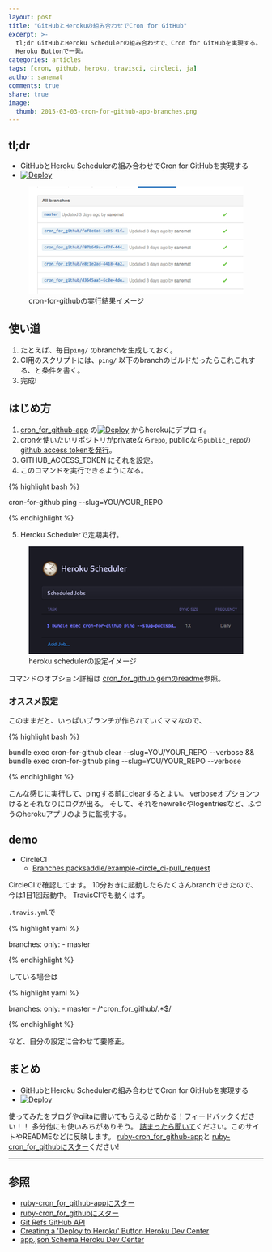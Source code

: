 ```yaml
---
layout: post
title: "GitHubとHerokuの組み合わせでCron for GitHub"
excerpt: >-
  tl;dr GitHubとHeroku Schedulerの組み合わせで、Cron for GitHubを実現する。
  Heroku Buttonで一発。
categories: articles
tags: [cron, github, heroku, travisci, circleci, ja]
author: sanemat
comments: true
share: true
image:
  thumb: 2015-03-03-cron-for-github-app-branches.png
---
```


## tl;dr

* GitHubとHeroku Schedulerの組み合わせでCron for GitHubを実現する
* [![Deploy](https://www.herokucdn.com/deploy/button.png)](https://heroku.com/deploy?template=https://github.com/packsaddle/ruby-cron_for_github-app)

<figure>
  <img src="/images/2015-03-03-cron-for-github-app-branches.png" alt="GitHub branches">
  <figcaption>cron-for-githubの実行結果イメージ</figcaption>
</figure>

## 使い道

1. たとえば、毎日`ping/` のbranchを生成しておく。
2. CI用のスクリプトには、`ping/` 以下のbranchのビルドだったらこれこれする、と条件を書く。
3. 完成!

## はじめ方

1. [cron_for_github-app](https://github.com/packsaddle/ruby-cron_for_github-app)
   の[![Deploy](https://www.herokucdn.com/deploy/button.png)](https://heroku.com/deploy?template=https://github.com/packsaddle/ruby-cron_for_github-app)
   からherokuにデプロイ。
2. cronを使いたいリポジトリがprivateなら`repo`, publicなら`public_repo`の[github access tokenを発行](https://github.com/settings/tokens/new)。
3. GITHUB_ACCESS_TOKEN にそれを設定。
4. このコマンドを実行できるようになる。

{% highlight bash %}

cron-for-github ping --slug=YOU/YOUR_REPO

{% endhighlight %}

5. Heroku Schedulerで定期実行。

<figure>
  <img src="/images/2015-03-03-cron-for-github-app-heroku-scheduler.png" alt="heroku scheduler">
  <figcaption>heroku schedulerの設定イメージ</figcaption>
</figure>

コマンドのオプション詳細は [cron_for_github gemのreadme](https://github.com/packsaddle/ruby-cron_for_github#command)参照。

### オススメ設定

このままだと、いっぱいブランチが作られていくママなので、

{% highlight bash %}

bundle exec cron-for-github clear --slug=YOU/YOUR_REPO --verbose && bundle exec cron-for-github ping --slug=YOU/YOUR_REPO --verbose

{% endhighlight %}

こんな感じに実行して、pingする前にclearするとよい。
verboseオプションつけるとそれなりにログが出る。
そして、それをnewrelicやlogentriesなど、ふつうのherokuアプリのように監視する。

## demo

* CircleCI
    * [Branches packsaddle/example-circle_ci-pull_request](https://github.com/packsaddle/example-circle_ci-pull_request/branches/all)

CircleCIで確認してます。
10分おきに起動したらたくさんbranchできたので、今は1日1回起動中。
TravisCIでも動くはず。

`.travis.yml`で

{% highlight yaml %}

branches:
  only:
    - master

{% endhighlight %}

している場合は

{% highlight yaml %}

branches:
  only:
    - master
    - /^cron_for_github\/.*$/

{% endhighlight %}

など、自分の設定に合わせて要修正。

## まとめ

* GitHubとHeroku Schedulerの組み合わせでCron for GitHubを実現する
* [![Deploy](https://www.herokucdn.com/deploy/button.png)](https://heroku.com/deploy?template=https://github.com/packsaddle/ruby-cron_for_github-app)

使ってみたをブログやqiitaに書いてもらえると助かる！フィードバックください！！
多分他にも使いみちがありそう。
[詰まったら聞いて](https://github.com/packsaddle/ruby-cron_for_github-app/issues/new)ください。このサイトやREADMEなどに反映します。
[ruby-cron_for_github-app](https://github.com/packsaddle/ruby-cron_for_github-app)と
[ruby-cron_for_githubにスター](https://github.com/packsaddle/ruby-cron_for_github)ください!

----

## 参照

* [ruby-cron_for_github-appにスター](https://github.com/packsaddle/ruby-cron_for_github-app)
* [ruby-cron_for_githubにスター](https://github.com/packsaddle/ruby-cron_for_github)
* [Git Refs GitHub API](https://developer.github.com/v3/git/refs/)
* [Creating a 'Deploy to Heroku' Button Heroku Dev Center](https://devcenter.heroku.com/articles/heroku-button)
* [app.json Schema Heroku Dev Center](https://devcenter.heroku.com/articles/app-json-schema)
